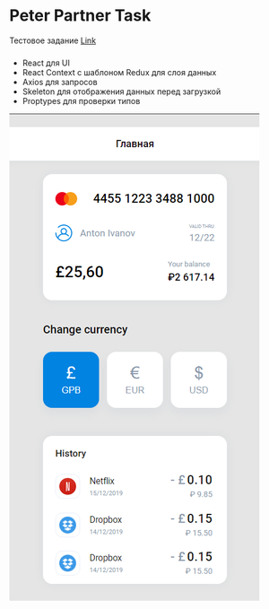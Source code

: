 # Peter Partner Task

Тестовое задание
[Link](https://testtaskpp.herokuapp.com/)
##### 
* React для UI
* React Context c шаблоном Redux  для слоя данных
* Axios для запросов
* Skeleton для отображения данных перед загрузкой
* Proptypes для проверки типов

![img](https://github.com/YogurtWithSpoon/PicturesForProjects/blob/master/pptask.png?raw=true)
